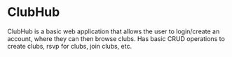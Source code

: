 # ClubHub
ClubHub is a basic web application that allows the user to login/create an account, where they can then browse clubs. Has basic CRUD operations to create clubs, rsvp for clubs, join clubs, etc. 

